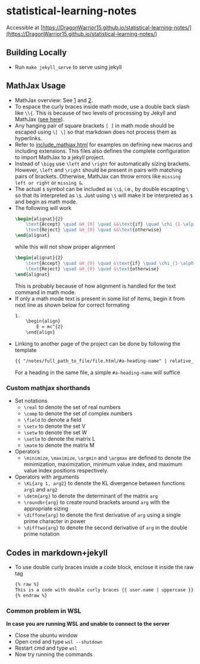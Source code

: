 # statistical-learning-notes
Accessible at [https://DragonWarrior15.github.io/statistical-learning-notes/](https://DragonWarrior15.github.io/statistical-learning-notes/)

## Building Locally
* Run `make jekyll_serve` to serve using jekyll

## MathJax Usage
* MathJax overview: See [1](https://memory.psych.mun.ca/tech/js/mathjax.shtml) and [2](https://www.onemathematicalcat.org/MathJaxDocumentation/TeXSyntax.htm).
* To espace the curly braces inside math mode, use a double back slash like `\\{`. This is because of two levels of processing by Jekyll and MathJax ([see here](https://stackoverflow.com/questions/41312777/mathjax-curly-brackets-dont-show-up-using-jekyll)).
* Any hanging pair of square brackets `[ ]` in math mode should be escaped using `\[ \]` so that markdown does not process them as hyperlinks.
* Refer to [include_mathjax.html](/_includes/include_mathjax.html) for examples on defining new macros and including extensions. This files also defines the complete configuration to import MathJax to a jekyll project.
* Instead of `\bigg` use `\left` and `\right` for automatically sizing brackets. However, `\left` and `\right` should be present in pairs with matching pairs of brackets. Otherwise, MathJax can throw errors like `missing left or right` or `missing &`.
* The actual `$` symbol can be included as `\\$`, i.e., by double escapting `\` so that its interpreted as `\$`. Just using `\$` will make it be interpreted as `$` and begin as math mode.
* The following will work
    ```tex
    \begin{alignat}{2}
        \text{Accept} \quad &H_{0} \quad &&\text{if} \quad \chi_{1-\alpha/2, n-1}^{2} \leq TS \leq \chi_{\alpha/2, n-1}^{2}\newline
        \text{Reject} \quad &H_{0} \quad &&\text{otherwise}
    \end{alignat}
    ```
    while this will not show proper alignment
    ```tex
    \begin{alignat}{2}
        \text{Accept} \quad &H_{0} \quad &\text{if} \quad \chi_{1-\alpha/2, n-1}^{2} \leq TS \leq \chi_{\alpha/2, n-1}^{2}\newline
        \text{Reject} \quad &H_{0} \quad &\text{otherwise}
    \end{alignat}
    ```
    This is probably because of how alignment is handled for the text command in math mode.
* If only a math mode text is present in some list of items, begin it from next line as shown below for correct formating
    ```md
    1.
        \begin{align}
            E = mc^{2}
        \end{align}
    ```
* Linking to another page of the project can be done by following the template
    ```md
    {{ "/notes/full_path_to_file/file.html/#a-heading-name" | relative_url }}
    ```
    For a heading in the same file, a simple `#a-heading-name` will suffice

### Custom mathjax shorthands
* Set notations
    * `\real` to denote the set of real numbers
    * `\comp` to denote the set of complex numbers
    * `\field` to denote a field
    * `\setv` to denote the set V
    * `\setw` to denote the set W
    * `\setlm` to denote the matrix L
    * `\matm` to denote the matrix M
* Operators
    * `\minimize`, `\maximize`, `\argmin` and `\argmax` are defined to denote the minimization, maximization, minimum value index, and maximum value index positions respectively.
* Operators with arguments
    * `\KL{arg 1, arg2}` to denote the KL divergence between functions `arg1` and `arg2`
    * `\detm{arg}` to denote the determinant of the matrix `arg`
    * `\roundbr{arg}` to create round brackets around `arg` with the appropriate sizing
    * `\diffone{arg}` to denote the first derivative of `arg` using a single prime character in power
    * `\difftwo{arg}` to denote the second derivative of `arg` in the double prime notation

## Codes in markdown+jekyll
* To use double curly braces inside a code block, enclose it inside the raw tag
    ```html
    {% raw %}
    This is a code with double curly braces {{ user.name | uppercase }}
    {% endraw %}
    ```
### Common problem in WSL
**In case you are running WSL and unable to connect to the server**
* Close the ubuntu window
* Open cmd and type `wsl --shutdown`
* Restart cmd and type `wsl`
* Now try running the commands
